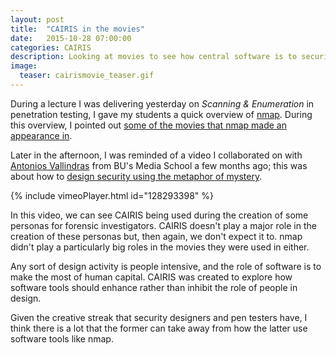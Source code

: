 ```yaml
---
layout: post
title:  "CAIRIS in the movies"
date:   2015-10-28 07:00:00
categories: CAIRIS
description: Looking at movies to see how central software is to security design
image:
  teaser: cairismovie_teaser.gif
---
```


During a lecture I was delivering yesterday on *Scanning & Enumeration* in penetration testing, I gave my students a quick overview of [nmap](http://nmap.org).  During this overview, I pointed out [some of the movies that nmap made an appearance in](https://nmap.org/movies/).  

Later in the afternoon, I was reminded of a video I collaborated on with [Antonios Vallindras](https://vimeo.com/vallindras) from BU's Media School a few months ago; this was about how to [design security using the metaphor of mystery](http://www.shamalfaily.com/wp-content/papercite-data/pdf/vafa15.pdf).  

{% include vimeoPlayer.html id="128293398" %}

In this video, we can see CAIRIS being used during the creation of some personas for forensic investigators.  CAIRIS doesn't play a major role in the creation of these personas but, then again, we don't expect it to. nmap didn't play a particularly big roles in the movies they were used in either.  

Any sort of design activity is people intensive, and the role of software is to make the most of human capital.  CAIRIS was created to explore how software tools should enhance rather than inhibit the role of people in design.  

Given the creative streak that security designers and pen testers have, I think there is a lot that the former can take away from how the latter use software tools like nmap.
